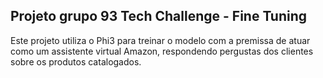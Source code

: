 ## Projeto grupo 93 Tech Challenge - Fine Tuning

Este projeto utiliza o Phi3 para treinar o modelo com a premissa de atuar como um assistente virtual Amazon, respondendo pergustas dos clientes sobre os produtos catalogados.

<!--
**ALHellen/ALHellen** is a ✨ _special_ ✨ repository because its `README.md` (this file) appears on your GitHub profile.

Here are some ideas to get you started:

- 🔭 I’m currently working on ...
- 🌱 I’m currently learning ...
- 👯 I’m looking to collaborate on ...
- 🤔 I’m looking for help with ...
- 💬 Ask me about ...
- 📫 How to reach me: ...
- 😄 Pronouns: ...
- ⚡ Fun fact: ...
-->
